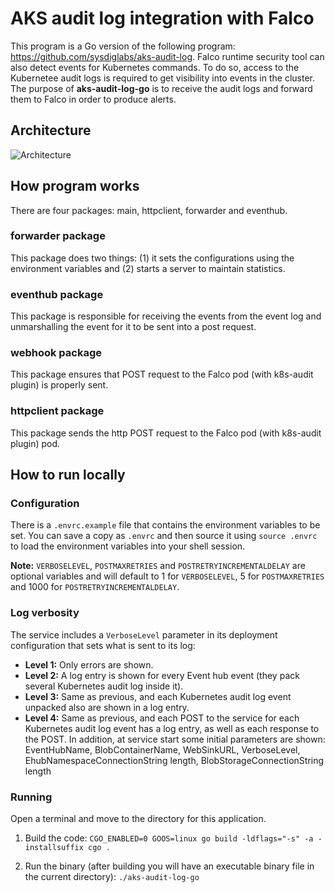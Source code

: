 # AKS audit log integration with Falco

This program is a Go version of the following program: https://github.com/sysdiglabs/aks-audit-log. Falco runtime security tool can also detect events for Kubernetes commands. To do so, access to the Kubernetee audit logs is required to get visibility into events in the cluster. The purpose of **aks-audit-log-go** is to receive the audit logs and forward them to Falco in order to produce alerts.

## Architecture
![Architecture](https://github.com/opencost/opencost-helm-chart/assets/20731423/d0272650-1336-46c1-9600-4dbb76ab29d2)

## How program works
There are four packages: main, httpclient, forwarder and eventhub.

### forwarder package
This package does two things: (1) it sets the configurations using the environment variables and (2) starts a server to maintain statistics.

### eventhub package 
This package is responsible for receiving the events from the event log and unmarshalling the event for it to be sent into a post request.

### webhook package
This package ensures that POST request to the Falco pod (with k8s-audit plugin) is properly sent.

### httpclient package
This package sends the http POST request to the Falco pod (with k8s-audit plugin) pod. 

## How to run locally

### Configuration
There is a `.envrc.example` file that contains the environment variables to be set. You can save a copy as `.envrc` and then source it using `source .envrc` to load the environment variables into your shell session. 

**Note:** `VERBOSELEVEL`, `POSTMAXRETRIES` and `POSTRETRYINCREMENTALDELAY` are optional variables and will default to 1 for `VERBOSELEVEL`, 5 for `POSTMAXRETRIES` and 1000 for `POSTRETRYINCREMENTALDELAY`. 

### Log verbosity
The service includes a `VerboseLevel` parameter in its deployment configuration that sets what is sent to its log:

 * **Level 1:** Only errors are shown.
 * **Level 2:** A log entry is shown for every Event hub event (they pack several Kubernetes audit log inside it).
 * **Level 3:** Same as previous, and each Kubernetes audit log event unpacked also are shown in a log entry.
 * **Level 4:** Same as previous, and each POST to the service for each Kubernetes audit log event has a log entry, as well as each response to the POST. In addition, at service start some initial parameters are shown: EventHubName, BlobContainerName, WebSinkURL, VerboseLevel, EhubNamespaceConnectionString length, BlobStorageConnectionString length

### Running
Open a terminal and move to the directory for this application.
1. Build the code:
```CGO_ENABLED=0 GOOS=linux go build -ldflags="-s" -a -installsuffix cgo .```

2. Run the binary (after building you will have an executable binary file in the current directory):
```./aks-audit-log-go```

